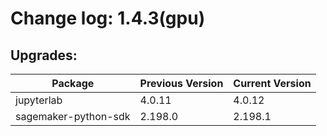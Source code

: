 # Change log: 1.4.3(gpu)

## Upgrades: 

Package | Previous Version | Current Version
---|---|---
jupyterlab|4.0.11|4.0.12
sagemaker-python-sdk|2.198.0|2.198.1
